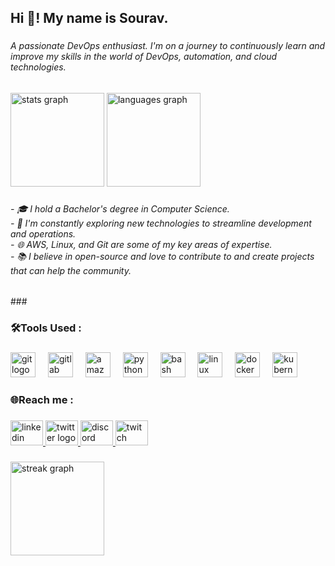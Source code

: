 <h2 align="left">Hi 👋! My name is Sourav.</h2>

###

<h6 align="left">A passionate DevOps enthusiast. I'm on a journey to continuously learn and improve my skills in the world of DevOps, automation, and cloud technologies.</h6>

###

<div align="left">
  <img src="https://github-readme-stats.vercel.app/api?username=sourav3227&hide_title=false&hide_rank=true&show_icons=true&include_all_commits=true&count_private=true&disable_animations=true&theme=default&locale=en&hide_border=false" height="150" alt="stats graph"  />
  <img src="https://github-readme-stats.vercel.app/api/top-langs?username=sourav3227&locale=en&hide_title=false&layout=compact&card_width=320&langs_count=5&theme=default&hide_border=false" height="150" alt="languages graph"  />
</div>

###

<h6 align="left">- 🎓 I hold a Bachelor's degree in Computer Science.<br>- 🚀 I'm constantly exploring new technologies to streamline development and operations.<br>- 🌐 AWS, Linux, and Git are some of my key areas of expertise.<br>- 📚 I believe in open-source and love to contribute to and create projects that can help the community.</h6>
###

<h3 align="left">🛠️Tools Used :</h3>

###

<div align="left">
  <img src="https://cdn.simpleicons.org/git/F05032" height="40" alt="git logo"  />
  <img width="12" />
  <img src="https://cdn.jsdelivr.net/gh/devicons/devicon/icons/gitlab/gitlab-original.svg" height="40" alt="gitlab logo"  />
  <img width="12" />
  <img src="https://skillicons.dev/icons?i=aws" height="40" alt="amazonwebservices logo"  />
  <img width="12" />
  <img src="https://cdn.jsdelivr.net/gh/devicons/devicon/icons/python/python-original.svg" height="40" alt="python logo"  />
  <img width="12" />
  <img src="https://cdn.jsdelivr.net/gh/devicons/devicon/icons/bash/bash-original.svg" height="40" alt="bash logo"  />
  <img width="12" />
  <img src="https://cdn.jsdelivr.net/gh/devicons/devicon/icons/linux/linux-original.svg" height="40" alt="linux logo"  />
  <img width="12" />
  <img src="https://skillicons.dev/icons?i=docker" height="40" alt="docker logo"  />
  <img width="12" />
  <img src="https://skillicons.dev/icons?i=kubernetes" height="40" alt="kubernetes logo"  />
</div>

###

<h3 align="left">🌐Reach me :</h3>

###

<div align="left">
  <a href="https://www.linkedin.com/in/sourav-chandel-9672891a1/" target="_blank">
    <img src="https://raw.githubusercontent.com/maurodesouza/profile-readme-generator/master/src/assets/icons/social/linkedin/default.svg" width="52" height="40" alt="linkedin logo"  />
  </a>
  <a href="https://twitter.com/Souravchandel8" target="_blank">
    <img src="https://raw.githubusercontent.com/maurodesouza/profile-readme-generator/master/src/assets/icons/social/twitter/default.svg" width="52" height="40" alt="twitter logo"  />
  </a>
  <a href="https://discordapp.com/users/1008779291045150751" target="_blank">
    <img src="https://raw.githubusercontent.com/maurodesouza/profile-readme-generator/master/src/assets/icons/social/discord/default.svg" width="52" height="40" alt="discord logo"  />
  </a>
  <a href="https://www.twitch.tv/souravchandel" target="_blank">
    <img src="https://raw.githubusercontent.com/maurodesouza/profile-readme-generator/master/src/assets/icons/social/twitch/default.svg" width="52" height="40" alt="twitch logo"  />
  </a>
</div>

###

<div align="left">
  <img src="https://streak-stats.demolab.com?user=sourav3227&locale=en&mode=daily&theme=default&hide_border=false&border_radius=5&order=3" height="150" alt="streak graph"  />
</div>

###
